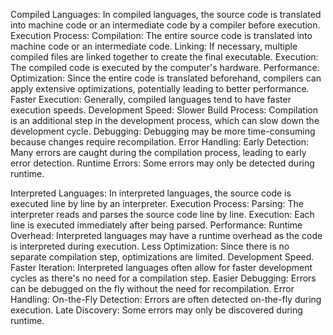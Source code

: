 Compiled Languages:
In compiled languages, the source code is translated into machine code or an intermediate code by a compiler before execution.
Execution Process:
Compilation: The entire source code is translated into machine code or an intermediate code.
Linking: If necessary, multiple compiled files are linked together to create the final executable.
Execution: The compiled code is executed by the computer's hardware.
Performance:
Optimization: Since the entire code is translated beforehand, compilers can apply extensive optimizations, potentially leading to better performance.
Faster Execution: Generally, compiled languages tend to have faster execution speeds.
Development Speed:
Slower Build Process: Compilation is an additional step in the development process, which can slow down the development cycle.
Debugging: Debugging may be more time-consuming because changes require recompilation.
Error Handling:
Early Detection: Many errors are caught during the compilation process, leading to early error detection.
Runtime Errors: Some errors may only be detected during runtime.


Interpreted Languages:
In interpreted languages, the source code is executed line by line by an interpreter.
Execution Process:
Parsing: The interpreter reads and parses the source code line by line.
Execution: Each line is executed immediately after being parsed.
Performance:
Runtime Overhead: Interpreted languages may have a runtime overhead as the code is interpreted during execution.
Less Optimization: Since there is no separate compilation step, optimizations are limited.
Development Speed.
Faster Iteration: Interpreted languages often allow for faster development cycles as there's no need for a compilation step.
Easier Debugging: Errors can be debugged on the fly without the need for recompilation.
Error Handling:
On-the-Fly Detection: Errors are often detected on-the-fly during execution.
Late Discovery: Some errors may only be discovered during runtime.